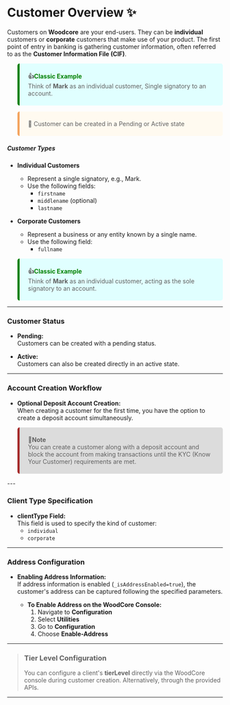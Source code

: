 # Customer Overview ✨

Customers on **Woodcore** are your end-users. They can be **individual** customers or **corporate** customers that make use of your product. The first point of entry in banking is gathering customer information, often referred to as the **Customer Information File (CIF)**.

<blockquote style="background-color: lightcyan; padding: 20px; border-left: 5px solid green; border-radius: 5px;"> 
<strong>👍<span style="color: green;">Classic Example</span></strong><br>
Think of <strong>Mark</strong> as an individual customer, Single signatory to an account.
</blockquote>

<blockquote style="background-color: floralwhite; padding: 20px; border-left: 5px solid sandybrown; border-radius: 5px;">
🚧 Customer can be created in a <bold>Pending</bold> or <bold>Active</bold> state
</blockquote>

##### Customer Types

- **Individual Customers**  
  - Represent a single signatory, e.g., Mark.
  - Use the following fields:
    - `firstname`
    - `middlename` (optional)
    - `lastname`

- **Corporate Customers**  
  - Represent a business or any entity known by a single name.
  - Use the following field:
    - `fullname`

<blockquote style="background-color: lightcyan; padding: 20px; border-left: 5px solid green; border-radius: 5px;"> 
<strong>👍<span style="color: green;">Classic Example</span></strong><br>
Think of <strong>Mark</strong> as an individual customer, acting as the sole signatory to an account.
</blockquote>

---

### Customer Status

- **Pending:**  
  Customers can be created with a pending status.

- **Active:**  
  Customers can also be created directly in an active state.

---

### Account Creation Workflow

- **Optional Deposit Account Creation:**  
  When creating a customer for the first time, you have the option to create a deposit account simultaneously.
<blockquote style="background-color: gainsboro; padding: 20px; border-left: 5px solid brown; border-radius: 5px;"> 
📌<strong>Note</strong><br>  
    You can create a customer along with a deposit account and block the account from making transactions until the KYC (Know Your Customer) requirements are met.
</blockquote>
---

### Client Type Specification

- **clientType Field:**  
  This field is used to specify the kind of customer:
  - `individual`
  - `corporate`

---

### Address Configuration

- **Enabling Address Information:**  
  If address information is enabled (`_isAddressEnabled=true`), the customer's address can be captured following the specified parameters.
  
  - **To Enable Address on the WoodCore Console:**
    1. Navigate to **Configuration**
    2. Select **Utilities**
    3. Go to **Configuration**
    4. Choose **Enable-Address**

---

> ### Tier Level Configuration
>
>You can configure a client's **tierLevel** directly via the WoodCore console during customer creation. Alternatively, through the provided APIs.

---
